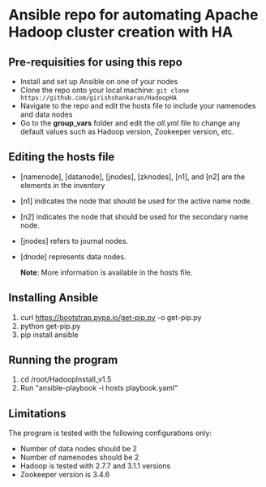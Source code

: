 # Ansible repo for automating Apache Hadoop cluster creation with HA #

## Pre-requisities for using this repo ##
  - Install and set up Ansible on one of your nodes
  - Clone the repo onto your local machine: `git clone https://github.com/girishshankaran/HadoopHA`
  - Navigate to the repo and edit the hosts file to include your namenodes and data nodes
  - Go to the **group_vars** folder and edit the *all.yml* file to change any default values such as Hadoop version, Zookeeper version, etc.

## Editing the hosts file
 * [namenode], [datanode], [jnodes], [zknodes], [n1], and [n2] are the elements in the inventory
 * [n1] indicates the node that should be used for the active name node.
 * [n2] indicates the node that should be used for the secondary name node.
 * [jnodes] refers to journal nodes.
 * [dnode] represents data nodes.
 
   **Note**: More information is available in the hosts file.
   
## Installing Ansible
 1. curl https://bootstrap.pypa.io/get-pip.py -o get-pip.py
 2. python get-pip.py
 3. pip install ansible

## Running the program
  1. cd /root/HadoopInstall_v1.5
  2. Run "ansible-playbook -i hosts playbook.yaml"

## Limitations ##
   The program is tested with the following configurations only:
  - Number of data nodes should be 2
  - Number of namenodes should be 2
  - Hadoop is tested with 2.7.7 and 3.1.1 versions
  - Zookeeper version is 3.4.6





